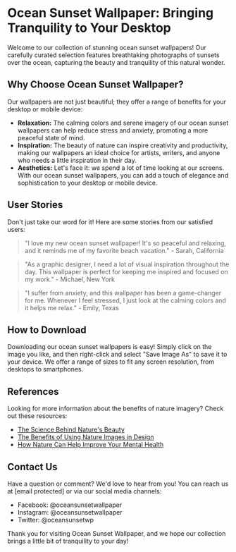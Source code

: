 <!--
Write me content for website with wallpaper which alt text is:

"A beautiful sunset over the ocean"

The name/title of the page should not be 1:1 copy of the alt text but rather a real content of the website which is using this wallpaper.

- Use markdown format 
- Start with the heading
- The content should look like a real website 
- Include real sections like references, contact, user stories, etc. use things relevant to the page purpose.
- Feel free to use structure like headings, bullets, numbering, blockquotes, paragraphs, horizontal lines, etc.
- You can use formatting like bold or _italic_
- You can include UTF-8 emojis
- Links should be only #hash anchors (and you can refer to the document itself)
- Do not include images
-->

<!--font:Montserrat.-->

# Ocean Sunset Wallpaper: Bringing Tranquility to Your Desktop

Welcome to our collection of stunning ocean sunset wallpapers! Our carefully curated selection features breathtaking photographs of sunsets over the ocean, capturing the beauty and tranquility of this natural wonder. 

## Why Choose Ocean Sunset Wallpaper?

Our wallpapers are not just beautiful; they offer a range of benefits for your desktop or mobile device:

- **Relaxation:** The calming colors and serene imagery of our ocean sunset wallpapers can help reduce stress and anxiety, promoting a more peaceful state of mind.
- **Inspiration:** The beauty of nature can inspire creativity and productivity, making our wallpapers an ideal choice for artists, writers, and anyone who needs a little inspiration in their day.
- **Aesthetics:** Let's face it: we spend a lot of time looking at our screens. With our ocean sunset wallpapers, you can add a touch of elegance and sophistication to your desktop or mobile device.

## User Stories

Don't just take our word for it! Here are some stories from our satisfied users:

> "I love my new ocean sunset wallpaper! It's so peaceful and relaxing, and it reminds me of my favorite beach vacation." - Sarah, California

> "As a graphic designer, I need a lot of visual inspiration throughout the day. This wallpaper is perfect for keeping me inspired and focused on my work." - Michael, New York

> "I suffer from anxiety, and this wallpaper has been a game-changer for me. Whenever I feel stressed, I just look at the calming colors and it helps me relax." - Emily, Texas

## How to Download

Downloading our ocean sunset wallpapers is easy! Simply click on the image you like, and then right-click and select "Save Image As" to save it to your device. We offer a range of sizes to fit any screen resolution, from desktops to smartphones.

## References

Looking for more information about the benefits of nature imagery? Check out these resources:

- [The Science Behind Nature's Beauty](#)
- [The Benefits of Using Nature Images in Design](#)
- [How Nature Can Help Improve Your Mental Health](#)

## Contact Us

Have a question or comment? We'd love to hear from you! You can reach us at [email protected] or via our social media channels:

- Facebook: @oceansunsetwallpaper
- Instagram: @oceansunsetwallpaper
- Twitter: @oceansunsetwp

Thank you for visiting Ocean Sunset Wallpaper, and we hope our collection brings a little bit of tranquility to your day!
